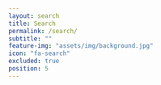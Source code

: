 ```yaml
---
layout: search
title: Search
permalink: /search/
subtitle: ""
feature-img: "assets/img/background.jpg"
icon: "fa-search"
excluded: true
position: 5
---
```

